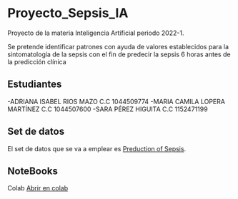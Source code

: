# Proyecto_Sepsis_IA

Proyecto de la materia Inteligencia Artificial periodo 2022-1.

Se pretende identificar patrones con ayuda de valores establecidos para la sintomatología de la sepsis con el fin de predecir la sepsis 6 horas antes de la predicción clínica

## Estudiantes 

-ADRIANA ISABEL RIOS MAZO C.C 1044509774
-MARIA CAMILA LOPERA MARTÍNEZ C.C 1044507600
-SARA PÉREZ HIGUITA  C.C 1152471199

## Set de datos 

El set de datos que se va a emplear es [Preduction of Sepsis](https://www.kaggle.com/datasets/salikhussaini49/prediction-of-sepsis). 

## NoteBooks

Colab [Abrir en colab](https://colab.research.google.com/drive/1gzx6JX5oagV_ZqHH7bof3GoTPxYAnIGS?hl=es#scrollTo=tK-seimrB3ta)




